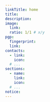 ```yaml
---
linkTitle: home
title:
description:
image:
  link:
  ratio: 1/1 # x/y
pgp:
  fingerprint:
  link:
contacts:
  - link:
    icon:
  # ...
sections:
  - name:
    link:
    icon:
  # ...
notice:
---
```

